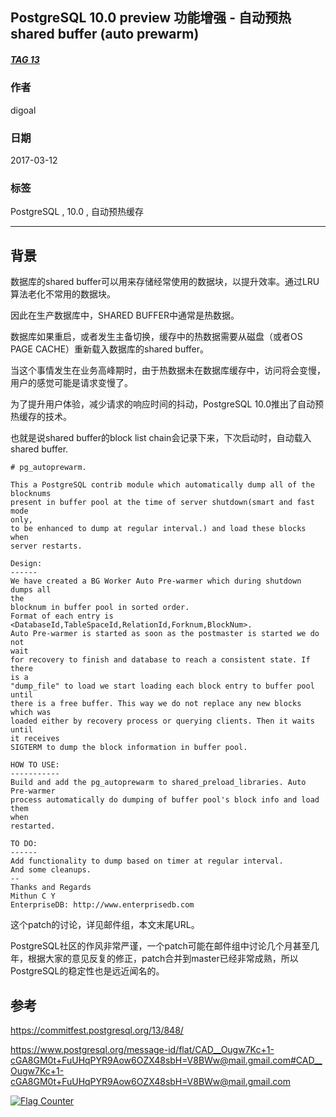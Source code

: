 ## PostgreSQL 10.0 preview 功能增强 - 自动预热shared buffer (auto prewarm)  
##### [TAG 13](../class/13.md)
                          
### 作者                                                                       
digoal                     
                            
### 日期                       
2017-03-12                      
                        
### 标签                     
PostgreSQL , 10.0 , 自动预热缓存  
                          
----                    
                             
## 背景              
数据库的shared buffer可以用来存储经常使用的数据块，以提升效率。通过LRU算法老化不常用的数据块。  
  
因此在生产数据库中，SHARED BUFFER中通常是热数据。  
  
数据库如果重启，或者发生主备切换，缓存中的热数据需要从磁盘（或者OS PAGE CACHE）重新载入数据库的shared buffer。  
  
当这个事情发生在业务高峰期时，由于热数据未在数据库缓存中，访问将会变慢，用户的感觉可能是请求变慢了。  
  
为了提升用户体验，减少请求的响应时间的抖动，PostgreSQL 10.0推出了自动预热缓存的技术。  
  
也就是说shared buffer的block list chain会记录下来，下次启动时，自动载入shared buffer.  
  
```  
# pg_autoprewarm.  
  
This a PostgreSQL contrib module which automatically dump all of the  
blocknums  
present in buffer pool at the time of server shutdown(smart and fast mode  
only,  
to be enhanced to dump at regular interval.) and load these blocks when  
server restarts.  
  
Design:  
------  
We have created a BG Worker Auto Pre-warmer which during shutdown dumps all  
the  
blocknum in buffer pool in sorted order.  
Format of each entry is  
<DatabaseId,TableSpaceId,RelationId,Forknum,BlockNum>.  
Auto Pre-warmer is started as soon as the postmaster is started we do not  
wait  
for recovery to finish and database to reach a consistent state. If there  
is a  
"dump_file" to load we start loading each block entry to buffer pool until  
there is a free buffer. This way we do not replace any new blocks which was  
loaded either by recovery process or querying clients. Then it waits until  
it receives  
SIGTERM to dump the block information in buffer pool.  
  
HOW TO USE:  
-----------  
Build and add the pg_autoprewarm to shared_preload_libraries. Auto  
Pre-warmer  
process automatically do dumping of buffer pool's block info and load them  
when  
restarted.  
  
TO DO:  
------  
Add functionality to dump based on timer at regular interval.  
And some cleanups.  
--   
Thanks and Regards  
Mithun C Y  
EnterpriseDB: http://www.enterprisedb.com  
```  
  
这个patch的讨论，详见邮件组，本文末尾URL。  
  
PostgreSQL社区的作风非常严谨，一个patch可能在邮件组中讨论几个月甚至几年，根据大家的意见反复的修正，patch合并到master已经非常成熟，所以PostgreSQL的稳定性也是远近闻名的。  
        
## 参考        
https://commitfest.postgresql.org/13/848/   
    
https://www.postgresql.org/message-id/flat/CAD__Ougw7Kc+1-cGA8GM0t+FuUHqPYR9Aow6OZX48sbH=V8BWw@mail.gmail.com#CAD__Ougw7Kc+1-cGA8GM0t+FuUHqPYR9Aow6OZX48sbH=V8BWw@mail.gmail.com  
  
<a rel="nofollow" href="http://info.flagcounter.com/h9V1"  ><img src="http://s03.flagcounter.com/count/h9V1/bg_FFFFFF/txt_000000/border_CCCCCC/columns_2/maxflags_12/viewers_0/labels_0/pageviews_0/flags_0/"  alt="Flag Counter"  border="0"  ></a>  
  
